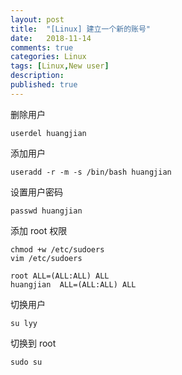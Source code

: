 ```yaml
---
layout: post
title:  "[Linux] 建立一个新的账号"
date:   2018-11-14
comments: true
categories: Linux
tags: [Linux,New user]
description:
published: true
---
```


删除用户

```
userdel huangjian
```

添加用户

```
useradd -r -m -s /bin/bash huangjian
```

设置用户密码

```
passwd huangjian
```

添加 root 权限

```
chmod +w /etc/sudoers
vim /etc/sudoers
```

```
root ALL=(ALL:ALL) ALL
huangjian  ALL=(ALL:ALL) ALL
```

切换用户

```
su lyy
```

切换到 root

```
sudo su
```

